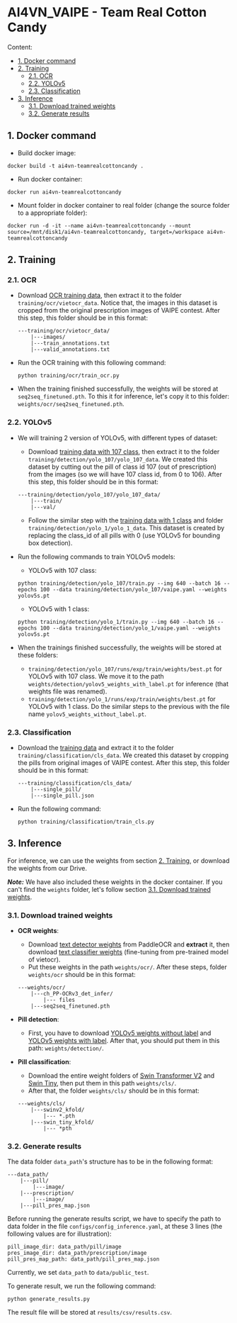 # AI4VN_VAIPE - Team Real Cotton Candy

Content:
- <a href="#docker">1. Docker command</a>
- <a href="#training">2. Training</a>
    - <a href="#ocr_train">2.1. OCR</a>
    - <a href="#yolov5_train">2.2. YOLOv5</a>
    - <a href="#cls_train">2.3. Classification</a>
- <a href="#inference">3. Inference</a>
    - <a href="#trained weights">3.1. Download trained weights</a>
    - <a href="#result">3.2. Generate results</a>

## 1. Docker command
<span id="docker"></span>

- Build docker image:
```
docker build -t ai4vn-teamrealcottoncandy .
```

- Run docker container:
```
docker run ai4vn-teamrealcottoncandy
```

- Mount folder in docker container to real folder (change the source folder to a appropriate folder):
```
docker run -d -it --name ai4vn-teamrealcottoncandy --mount source=/mnt/disk1/ai4vn-teamrealcottoncandy, target=/workspace ai4vn-teamrealcottoncandy
```

## 2. Training
<span id="training"></span>

### 2.1. OCR
<span id="ocr_train"></span>

- Download [OCR training data](https://drive.google.com/uc?id=1TQF7RIvhM6VljmDgFnGmnfALls-NlsOY&export=download), then extract it to the folder `training/ocr/vietocr_data`. Notice that, the images in this dataset is cropped from the original prescription images of VAIPE contest. After this step, this folder should be in this format:
    ```
    ---training/ocr/vietocr_data/
        |---images/
        |---train_annotations.txt
        |---valid_annotations.txt
    ```

- Run the OCR training with this following command:
    ```
    python training/ocr/train_ocr.py
    ```

- When the training finished successfully, the weights will be stored at `seq2seq_finetuned.pth`. To this it for inference, let's copy it to this folder: `weights/ocr/seq2seq_finetuned.pth`.

### 2.2. YOLOv5
<span id="yolov5_train"></span>

- We will training 2 version of YOLOv5, with different types of dataset:
    - Download [training data with 107 class](https://drive.google.com/uc?id=1frC6SLsAh6eQ5TW6R_OpXTTBc72RoNq_&export=download), then extract it to the folder `training/detection/yolo_107/yolo_107_data`. We created this dataset by cutting out the pill of class id 107 (out of prescription) from the images (so we will have 107 class id, from 0 to 106). After this step, this folder should be in this format:
    ```
    ---training/detection/yolo_107/yolo_107_data/
        |---train/
        |---val/
    ```
    - Follow the similar step with the [training data with 1 class](https://drive.google.com/uc?id=1Qs-4YWKkzlsNtiJvlIgh0lvpXZXcHlyz&export=download) and folder `training/detection/yolo_1/yolo_1_data`. This dataset is created by replacing the class_id of all pills with 0 (use YOLOv5 for bounding box detection).

- Run the following commands to train YOLOv5 models:

    - YOLOv5 with 107 class:
    ```
    python training/detection/yolo_107/train.py --img 640 --batch 16 --epochs 100 --data training/detection/yolo_107/vaipe.yaml --weights yolov5s.pt
    ```

    - YOLOv5 with 1 class:
    ```
    python training/detection/yolo_1/train.py --img 640 --batch 16 --epochs 100 --data training/detection/yolo_1/vaipe.yaml --weights yolov5s.pt
    ```

- When the trainings finished successfully, the weights will be stored at these folders:
    - `training/detection/yolo_107/runs/exp/train/weights/best.pt` for YOLOv5 with 107 class. We move it to the path `weights/detection/yolov5_weights_with_label.pt` for inference (that weights file was renamed).
    - `training/detection/yolo_1/runs/exp/train/weights/best.pt` for YOLOv5 with 1 class. Do the similar steps to the previous with the file name `yolov5_weights_without_label.pt`.

### 2.3. Classification
<span id="cls_train"></span>

- Download the [training data](https://drive.google.com/uc?id=1Lvr8AOnqMfAP9bdWTLbiirtIFEQPxu1M&export=download) and extract it to the folder `training/classification/cls_data`. We created this dataset by cropping the pills from original images of VAIPE contest. After this step, this folder should be in this format:

    ```
    ---training/classification/cls_data/
        |---single_pill/
        |---single_pill.json
    ```

- Run the following command:
    ```
    python training/classification/train_cls.py
    ```
## 3. Inference
<span id="inference"></span>

For inference, we can use the weights from section <a href="#training">2. Training</a>, or download the weights from our Drive.

***Note:*** We have also included these weights in the docker container. If you can't find the `weights` folder, let's follow section <a href="#trained weights">3.1. Download trained weights</a>.

### 3.1. Download trained weights
<span id="trained weights"></span>

- **OCR weights**:
    - Download <a href="https://paddleocr.bj.bcebos.com/PP-OCRv3/chinese/ch_PP-OCRv3_det_infer.tar">text detector weights</a> from PaddleOCR and **extract** it, then download <a href="https://drive.google.com/uc?id=1O5DkqiM3lE50sjzVz5_NuguILaS4BUER">text classifier weights</a> (fine-tuning from pre-trained model of vietocr).
    - Put these weights in the path `weights/ocr/`. After these steps, folder `weights/ocr` should be in this format:
    ```
    ---weights/ocr/
        |---ch_PP-OCRv3_det_infer/
            |--- files
        |---seq2seq_finetuned.pth
    ```  

- **Pill detection**:
    - First, you have to download [YOLOv5 weights without label](https://drive.google.com/file/d/1JzCyoExM7PB-wU9eNLENokkABDJRe76F/view?usp=sharing) and [YOLOv5 weights with label](https://drive.google.com/file/d/1BaQ_fBSYFyB0u9bm3HEq-3mC4G7cY_fG/view?usp=sharing). After that, you should put them in this path: `weights/detection/`.

- **Pill classification**:
    <!-- - `Swin Transformer V2` can be found at [Google drive](https://drive.google.com/drive/folders/1x7TsyX7xj_wRFAwEzgJ8omGGS9MuWNnZ?usp=sharing).  
    Download and move to `weights/cls/`. After that, we have the path `weights/cls/swinv2_kfold`.
    - `Swin Tiny` can be found at [Google drive](https://drive.google.com/drive/folders/1ZPixqk1kqinfLFxT45RA2A3rDekjUxN0?usp=sharing).  
    Download and move to `weights/cls/`. After that, we have the path `weights/cls/swin_tiny_kfold`. -->
    - Download the entire weight folders of [Swin Transformer V2](https://drive.google.com/drive/folders/16M99KvYmC66fQty3PvtXDAdmm9W61DSO?usp=sharing) and [Swin Tiny](https://drive.google.com/drive/folders/1eWLflWQ5LISuU-d7XEqbwS-oYfhwJB5a?usp=sharing), then put them in this path `weights/cls/`.
    - After that, the folder `weights/cls/` should be in this format:
    ```
    ---weights/cls/
        |---swinv2_kfold/
            |--- *.pth
        |---swin_tiny_kfold/
            |--- *pth
    ```

### 3.2. Generate results
<span id="result"></span>

The data folder `data_path`'s structure has to be in the following format:

```
---data_path/
    |---pill/
        |---image/
    |---prescription/
        |---image/
    |---pill_pres_map.json
```

Before running the generate results script, we have to specify the path to data folder in the file `configs/config_inference.yaml`, at these 3 lines (the following values are for illustration):
```
pill_image_dir: data_path/pill/image
pres_image_dir: data_path/prescription/image
pill_pres_map_path: data_path/pill_pres_map.json
```

Currently, we set `data_path` to `data/public_test`.    

To generate result, we run the following command:
```
python generate_results.py
```

The result file will be stored at `results/csv/results.csv`.
